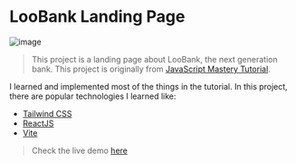 # LooBank Landing Page

![image](https://user-images.githubusercontent.com/62916459/203782643-9d910653-8ed7-4f0b-8b19-245d34586601.png)

> This project is a landing page about LooBank, the next generation bank. This project is originally from [JavaScript Mastery Tutorial](https://www.youtube.com/watch?v=_oO4Qi5aVZs "Build and Deploy a Fully Responsive Website with Modern UI/UX in React JS with Tailwind").

I learned and implemented most of the things in the tutorial. In this project, there are popular technologies I learned like:
- [Tailwind CSS](https://tailwindcss.com/docs/ "Tailwind CSS")
- [ReactJS](https://reactjs.org "React JS")
- [Vite](https://vitejs.dev "Vite")

> Check the live demo [here](https://loobank.netlify.app "LooBank Landing Page")
